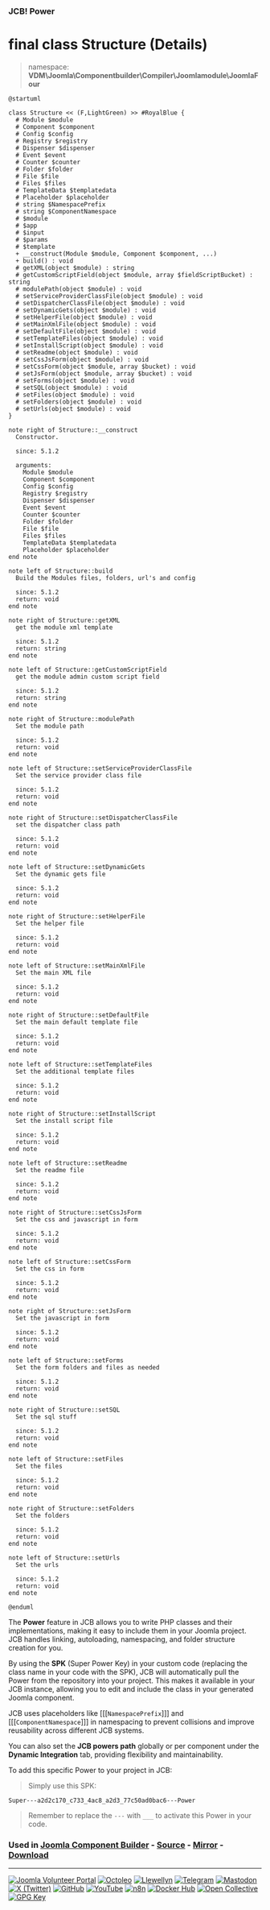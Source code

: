 ### JCB! Power
# final class Structure (Details)
> namespace: **VDM\Joomla\Componentbuilder\Compiler\Joomlamodule\JoomlaFour**

```uml
@startuml

class Structure << (F,LightGreen) >> #RoyalBlue {
  # Module $module
  # Component $component
  # Config $config
  # Registry $registry
  # Dispenser $dispenser
  # Event $event
  # Counter $counter
  # Folder $folder
  # File $file
  # Files $files
  # TemplateData $templatedata
  # Placeholder $placeholder
  # string $NamespacePrefix
  # string $ComponentNamespace
  # $module
  # $app
  # $input
  # $params
  # $template
  + __construct(Module $module, Component $component, ...)
  + build() : void
  # getXML(object $module) : string
  # getCustomScriptField(object $module, array $fieldScriptBucket) : string
  # modulePath(object $module) : void
  # setServiceProviderClassFile(object $module) : void
  # setDispatcherClassFile(object $module) : void
  # setDynamicGets(object $module) : void
  # setHelperFile(object $module) : void
  # setMainXmlFile(object $module) : void
  # setDefaultFile(object $module) : void
  # setTemplateFiles(object $module) : void
  # setInstallScript(object $module) : void
  # setReadme(object $module) : void
  # setCssJsForm(object $module) : void
  # setCssForm(object $module, array $bucket) : void
  # setJsForm(object $module, array $bucket) : void
  # setForms(object $module) : void
  # setSQL(object $module) : void
  # setFiles(object $module) : void
  # setFolders(object $module) : void
  # setUrls(object $module) : void
}

note right of Structure::__construct
  Constructor.

  since: 5.1.2
  
  arguments:
    Module $module
    Component $component
    Config $config
    Registry $registry
    Dispenser $dispenser
    Event $event
    Counter $counter
    Folder $folder
    File $file
    Files $files
    TemplateData $templatedata
    Placeholder $placeholder
end note

note left of Structure::build
  Build the Modules files, folders, url's and config

  since: 5.1.2
  return: void
end note

note right of Structure::getXML
  get the module xml template

  since: 5.1.2
  return: string
end note

note left of Structure::getCustomScriptField
  get the module admin custom script field

  since: 5.1.2
  return: string
end note

note right of Structure::modulePath
  Set the module path

  since: 5.1.2
  return: void
end note

note left of Structure::setServiceProviderClassFile
  Set the service provider class file

  since: 5.1.2
  return: void
end note

note right of Structure::setDispatcherClassFile
  set the dispatcher class path

  since: 5.1.2
  return: void
end note

note left of Structure::setDynamicGets
  Set the dynamic gets file

  since: 5.1.2
  return: void
end note

note right of Structure::setHelperFile
  Set the helper file

  since: 5.1.2
  return: void
end note

note left of Structure::setMainXmlFile
  Set the main XML file

  since: 5.1.2
  return: void
end note

note right of Structure::setDefaultFile
  Set the main default template file

  since: 5.1.2
  return: void
end note

note left of Structure::setTemplateFiles
  Set the additional template files

  since: 5.1.2
  return: void
end note

note right of Structure::setInstallScript
  Set the install script file

  since: 5.1.2
  return: void
end note

note left of Structure::setReadme
  Set the readme file

  since: 5.1.2
  return: void
end note

note right of Structure::setCssJsForm
  Set the css and javascript in form

  since: 5.1.2
  return: void
end note

note left of Structure::setCssForm
  Set the css in form

  since: 5.1.2
  return: void
end note

note right of Structure::setJsForm
  Set the javascript in form

  since: 5.1.2
  return: void
end note

note left of Structure::setForms
  Set the form folders and files as needed

  since: 5.1.2
  return: void
end note

note right of Structure::setSQL
  Set the sql stuff

  since: 5.1.2
  return: void
end note

note left of Structure::setFiles
  Set the files

  since: 5.1.2
  return: void
end note

note right of Structure::setFolders
  Set the folders

  since: 5.1.2
  return: void
end note

note left of Structure::setUrls
  Set the urls

  since: 5.1.2
  return: void
end note

@enduml
```

The **Power** feature in JCB allows you to write PHP classes and their implementations,
making it easy to include them in your Joomla project. JCB handles linking, autoloading,
namespacing, and folder structure creation for you.

By using the **SPK** (Super Power Key) in your custom code (replacing the class name
in your code with the SPK), JCB will automatically pull the Power from the repository
into your project. This makes it available in your JCB instance, allowing you to edit
and include the class in your generated Joomla component.

JCB uses placeholders like [[[`NamespacePrefix`]]] and [[[`ComponentNamespace`]]] in
namespacing to prevent collisions and improve reusability across different JCB systems.

You can also set the **JCB powers path** globally or per component under the
**Dynamic Integration** tab, providing flexibility and maintainability.

To add this specific Power to your project in JCB:

> Simply use this SPK:
```
Super---a2d2c170_c733_4ac8_a2d3_77c50ad0bac6---Power
```
> Remember to replace the `---` with `___` to activate this Power in your code.

### Used in [Joomla Component Builder](https://www.joomlacomponentbuilder.com) - [Source](https://git.vdm.dev/joomla/Component-Builder) - [Mirror](https://github.com/vdm-io/Joomla-Component-Builder) - [Download](https://git.vdm.dev/joomla/pkg-component-builder/releases)

---
[![Joomla Volunteer Portal](https://img.shields.io/badge/-Joomla-gold?logo=joomla)](https://volunteers.joomla.org/joomlers/1396-llewellyn-van-der-merwe "Join Llewellyn on the Joomla Volunteer Portal: Shaping the Future Together!") [![Octoleo](https://img.shields.io/badge/-Octoleo-black?logo=linux)](https://git.vdm.dev/octoleo "--quiet") [![Llewellyn](https://img.shields.io/badge/-Llewellyn-ffffff?logo=gitea)](https://git.vdm.dev/Llewellyn "Collaborate and Innovate with Llewellyn on Git: Building a Better Code Future!") [![Telegram](https://img.shields.io/badge/-Telegram-blue?logo=telegram)](https://t.me/Joomla_component_builder "Join Llewellyn and the Community on Telegram: Building Joomla Components Together!") [![Mastodon](https://img.shields.io/badge/-Mastodon-9e9eec?logo=mastodon)](https://joomla.social/@llewellyn "Connect and Engage with Llewellyn on Joomla Social: Empowering Communities, One Post at a Time!") [![X (Twitter)](https://img.shields.io/badge/-X-black?logo=x)](https://x.com/llewellynvdm "Join the Conversation with Llewellyn on X: Where Ideas Take Flight!") [![GitHub](https://img.shields.io/badge/-GitHub-181717?logo=github)](https://github.com/Llewellynvdm "Build, Innovate, and Thrive with Llewellyn on GitHub: Turning Ideas into Impact!") [![YouTube](https://img.shields.io/badge/-YouTube-ff0000?logo=youtube)](https://www.youtube.com/@OctoYou "Explore, Learn, and Create with Llewellyn on YouTube: Your Gateway to Inspiration!") [![n8n](https://img.shields.io/badge/-n8n-black?logo=n8n)](https://n8n.io/creators/octoleo "Effortless Automation and Impactful Workflows with Llewellyn on n8n!") [![Docker Hub](https://img.shields.io/badge/-Docker-grey?logo=docker)](https://hub.docker.com/u/llewellyn "Llewellyn on Docker: Containerize Your Creativity!") [![Open Collective](https://img.shields.io/badge/-Donate-green?logo=opencollective)](https://opencollective.com/joomla-component-builder "Donate towards JCB: Help Llewellyn financially so he can continue developing this great tool!") [![GPG Key](https://img.shields.io/badge/-GPG-blue?logo=gnupg)](https://git.vdm.dev/Llewellyn/gpg "Unlock Trust and Security with Llewellyn's GPG Key: Your Gateway to Verified Connections!")